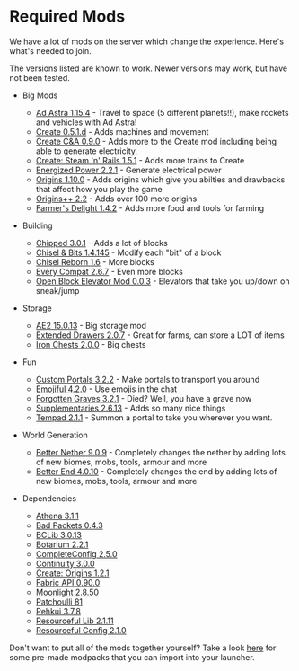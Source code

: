 # Required Mods

We have a lot of mods on the server which change the experience. Here's what's needed to join.

The versions listed are known to work. Newer versions may work, but have not been tested.

- Big Mods

  - [Ad Astra 1.15.4](https://modrinth.com/mod/ad-astra/version/1.15.4) - Travel to space (5 different planets!!), make rockets and vehicles with Ad Astra!
  - [Create 0.5.1.d](https://modrinth.com/mod/create-fabric/version/0.5.1-d-build.1161+mc1.20.1) - Adds machines and movement
  - [Create C&A 0.9.0](https://modrinth.com/mod/createaddition/version/fabric-1.20.1-0.9.0) - Adds more to the Create mod including being able to generate electricity.
  - [Create: Steam 'n' Rails 1.5.1](https://modrinth.com/mod/create-steam-n-rails/version/1.5.1-fabric-mc1.20.1) - Adds more trains to Create
  - [Energized Power 2.2.1](https://modrinth.com/mod/energized-power/version/1.20.1-2.2.1-fabric) - Generate electrical power
  - [Origins 1.10.0](https://modrinth.com/mod/origins/version/1.10.0) - Adds origins which give you abilties and drawbacks that affect how you play the game
  - [Origins++ 2.2](https://modrinth.com/mod/origins-plus-plus/version/2.2) - Adds over 100 more origins
  - [Farmer's Delight 1.4.2](https://modrinth.com/mod/farmers-delight-fabric/version/1.4.2) - Adds more food and tools for farming

- Building

  - [Chipped 3.0.1](https://modrinth.com/mod/chipped/version/yXxHBIer) - Adds a lot of blocks
  - [Chisel & Bits 1.4.145](https://www.curseforge.com/minecraft/mc-mods/chisels-bits-for-fabric/files/4787441) - Modify each "bit" of a block
  - [Chisel Reborn 1.6](https://modrinth.com/mod/chisel-reborn/version/1.6) - More blocks
  - [Every Compat 2.6.7](https://modrinth.com/mod/every-compat/version/K9M75Rrf) - Even more blocks
  - [Open Block Elevator Mod 0.0.3](https://modrinth.com/mod/openblocks-elevator-fabric/version/0.0.3-1.20.1) - Elevators that take you up/down on sneak/jump

- Storage

  - [AE2 15.0.13](https://modrinth.com/mod/ae2/version/15.0.13) - Big storage mod
  - [Extended Drawers 2.0.7](https://modrinth.com/mod/extended-drawers/version/2.0.7+mc.1.20.1) - Great for farms, can store a LOT of items
  - [Iron Chests 2.0.0](https://modrinth.com/mod/cyberanner-ironchest/version/2.0.0) - Big chests

- Fun

  - [Custom Portals 3.2.2](https://modrinth.com/mod/custom-portals/version/3.2.2) - Make portals to transport you around
  - [Emojiful 4.2.0](https://modrinth.com/mod/emojiful/version/4.2.0) - Use emojis in the chat
  - [Forgotten Graves 3.2.1](https://modrinth.com/mod/forgotten-graves/version/1.20.1-3.2.1) - Died? Well, you have a grave now
  - [Supplementaries 2.6.13](https://modrinth.com/mod/supplementaries/version/eLMFAPhO) - Adds so many nice things
  - [Tempad 2.1.1](https://modrinth.com/mod/tempad/version/GCXQL4iE) - Summon a portal to take you wherever you want.

- World Generation

  - [Better Nether 9.0.9](https://modrinth.com/mod/betternether/version/9.0.9) - Completely changes the nether by adding lots of new biomes, mobs, tools, armour and more
  - [Better End 4.0.10](https://modrinth.com/mod/betterend/version/4.0.10) - Completely changes the end by adding lots of new biomes, mobs, tools, armour and more

- Dependencies
  - [Athena 3.1.1](https://modrinth.com/mod/athena-ctm/version/Jy8DnzcO)
  - [Bad Packets 0.4.3](https://modrinth.com/mod/badpackets/version/fabric-0.4.3)
  - [BCLib 3.0.13](https://modrinth.com/mod/bclib/version/3.0.13)
  - [Botarium 2.2.1](https://modrinth.com/mod/botarium/version/9yTYvTAh)
  - [CompleteConfig 2.5.0](https://modrinth.com/mod/completeconfig/version/2.5.0)
  - [Continuity 3.0.0](https://modrinth.com/mod/continuity/version/3.0.0-beta.4+1.20.1)
  - [Create: Origins 1.2.1](https://modrinth.com/mod/create-origins/version/1.2.1+1.20.1+fabric-quilt)
  - [Fabric API 0.90.0](https://modrinth.com/mod/fabric-api/version/0.90.0+1.20.1)
  - [Moonlight 2.8.50](https://modrinth.com/mod/moonlight/version/fabric_1.20-2.8.50)
  - [Patchoulli 81](https://modrinth.com/mod/patchouli/version/1.20.1-81-fabric)
  - [Pehkui 3.7.8](https://modrinth.com/mod/pehkui/version/3.7.8+1.14.4-1.20.1)
  - [Resourceful Lib 2.1.11](https://modrinth.com/mod/resourceful-lib/version/xeUwwWis)
  - [Resourceful Config 2.1.0](https://modrinth.com/mod/resourceful-config/version/nVDWZ9N7)

Don't want to put all of the mods together yourself? Take a look [here](/docs/category/installing-mods) for some pre-made modpacks that you can import into your launcher.
